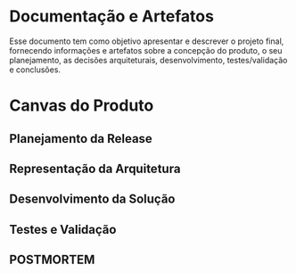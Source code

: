 # Documentação e Artefatos
Esse documento tem como objetivo apresentar e descrever o projeto final, fornecendo informações e artefatos sobre a concepção do produto, o seu planejamento, as decisões arquiteturais, desenvolvimento, testes/validação e conclusões.

# Canvas do Produto
## Planejamento da Release
## Representação da Arquitetura
## Desenvolvimento da Solução
## Testes e Validação
## POSTMORTEM
